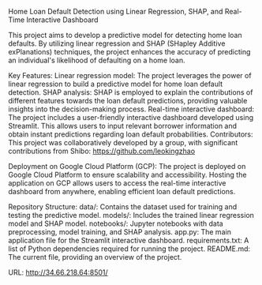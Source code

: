 Home Loan Default Detection using Linear Regression, SHAP, and Real-Time Interactive Dashboard

This project aims to develop a predictive model for detecting home loan defaults. By utilizing linear regression and SHAP (SHapley Additive exPlanations) techniques, the project enhances the accuracy of predicting an individual's likelihood of defaulting on a home loan.

Key Features:
Linear regression model: The project leverages the power of linear regression to build a predictive model for home loan default detection.
SHAP analysis: SHAP is employed to explain the contributions of different features towards the loan default predictions, providing valuable insights into the decision-making process.
Real-time interactive dashboard: The project includes a user-friendly interactive dashboard developed using Streamlit. This allows users to input relevant borrower information and obtain instant predictions regarding loan default probabilities.
Contributors:
This project was collaboratively developed by a group, with significant contributions from Shibo: https://github.com/leokingzhao

Deployment on Google Cloud Platform (GCP):
The project is deployed on Google Cloud Platform to ensure scalability and accessibility. Hosting the application on GCP allows users to access the real-time interactive dashboard from anywhere, enabling efficient loan default predictions.

Repository Structure:
data/: Contains the dataset used for training and testing the predictive model.
models/: Includes the trained linear regression model and SHAP model.
notebooks/: Jupyter notebooks with data preprocessing, model training, and SHAP analysis.
app.py: The main application file for the Streamlit interactive dashboard.
requirements.txt: A list of Python dependencies required for running the project.
README.md: The current file, providing an overview of the project.

URL: http://34.66.218.64:8501/
